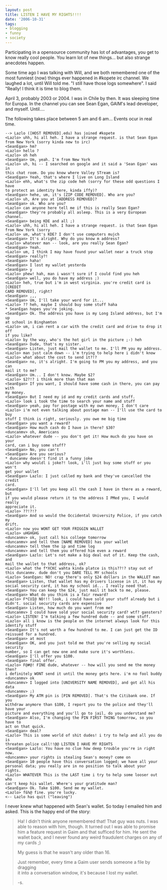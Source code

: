 ```yaml
---
layout: post
title: LISTEN I HAVE MY RIGHTS!!!!
date: '2006-10-31'
tags:
- blogging
- funny
- society
---
```


Participating in a opensource community has lot of advantages, you get to know really cool people. You learn lot of new things... but also strange anecdotes happen.

Some time ago I was talking with Will, and we both remembered one of the most funniest (now) things ever happened in #kopete irc channel. We laughed a lot, until Will told me. "I still have those logs somewhere". I said "Really! I think it is time to blog them.

April 3, probably 2003 or 2004. I was in Chile by then. It was sleeping time for Europa. In the channel you can see Sean Egan, GAIM's lead developer, and myself. Until....

The following takes place between 5 am and 6 am... Events ocur in real time.

<!--more-->

```
--> Lazlo ([HOST REMOVED].edu) has joined #kopete
<Lazlo> uhh, hi all heh. I have a strange request. is that Sean Egan
from New York (sorry kinda new to irc)
<SeanEgan> hm?
<Lazlo> hello ?
<Lazlo> oh heh
<SeanEgan> Um, yeah. I'm from New York
<Lazlo> uh, hi -- I searched on google and it said a 'Sean Egan' was in
this chat room. Do you know where Valley STream is?
<SeanEgan> Yeah, that's where I live on Long Island
<Lazlo> ehh, what's the zip code heh (sorry for these odd questions I have
to protect an identity here, kinda iffy)?
<SeanEgan> hehe, um, it's [ZIP CODE REMOVED]. Who are you?
<Lazlo> uh, Are you at [ADDRESS REMOVED]?
<SeanEgan> ok. Who are you?
<Lazlo> can anyone here tell me if this is really Sean Egan?
<SeanEgan> they're probably all asleep. This is a very European channel.
<SeanEgan> being KDE and all ;)
<Lazlo> uhh, hi all heh. I have a strange request. is that Sean Egan
from New York (sorry
<Lazlo> um, what's KDE? I don't use computers mujch
<SeanEgan> It's alright. Why do you know m address?
<Lazlo> whatever man -- look, are you really Sean Egan?
<SeanEgan> Yeah.
<Lazlo> um, I think I may have found your wallet near a truck stop
<SeanEgan> really?!
<SeanEgan> haha!
<SeanEgan> I lost my wallet yesterda
<SeanEgan> y
<Lazlo> phew! hah, man i wasn't sure if I could find you heh
<SeanEgan> well, you do have my address ;)
<Lazlo> heh, true but i'm in west virginia. you're credit card is [CREDIT
CARD REMOVED], right?
<SeanEgan> ,,,
<SeanEgan> Um, I'll take your word for it...
<Lazlo> ?? heh, maybe I should buy some stuff haha
* SeanEgan hopes you're joking.
<SeanEgan> Ok. The address you have is my Long Island address, but I'm up
at school in Binghamton
<Lazlo> um, i can rent a car with the credit card and drive to drop it off
if you like?
<Lazlo> by the way, who's the hot girl in the picture ;-) heh
<SeanEgan> Dude, that's my sister.
<SeanEgan> Listen, just mail the wallet to me. I'll PM you my address.
<Lazlo> man just calm down -- i'm trying to help here i didn't know
<Lazlo> what about the cost to send it?!?
<SeanEgan> no, it's alright. I'm going to PM you my address, and you can
mail it to me?
<SeanEgan> Um... I don't know. Maybe $2?
<Lazlo> $2?!? i think more than that man
<SeanEgan> If you want, I should have some cash in there, you can pay with
my money.
<SeanEgan> But I need my id and my credit cards and stuff.
<Lazlo> look i took the time to search your name and stuff
<SeanEgan> yeah, pay for postage with my own money, I don't care
<Lazlo> i'm not even talking about postage man -- I'll use the card to buy
stuff I think is right, seriously. you owe me big time
<SeanEgan> you want a reward?
<SeanEgan> How much cash do I have in there? $30?
<duncanmv> oh, Americans
<Lazlo> whatever dude -- you don't get it! How much do you have on your
card, can i buy some stuff?
<SeanEgan> No, you can't
<SeanEgan> Are you serious?
* duncanmv doesn't find it a funny joke
<Lazlo> why wouldl i joke?! look, i'll just buy some stuff or you won't
get your wallet
<SeanEgan> Lazlo: I just called my bank and they've cancelled the credit
card.
<SeanEgan> I'll let you keep all the cash I have in there as a reward, but
if you would please return it to the address I PMed you, I would really
appreciate it.
<Lazlo> ??!?!?
<SeanEgan> And so would the Occidental University Police, if you catch my
drift.
<Lazlo> now you WONT GET YOUR FRIGGIN WALLET
<Lazlo> uHGHGHG
<duncanmv> ok, just call his college tomorrow
<duncanmv> and tell them [NAME REMOVED] has your wallet
<duncanmv> tell them the ip and time log
<duncanmv> and tell them you offered him even a reward
<SeanEgan> Lazlo: Let's not make a big deal out of it. Keep the cash, and
mail the wallet to that address, ok?
<Lazlo> what the f*XCKC wahta kinda platce is this??!? stay out of
this duncanmv. dude don't you DARE TELL MY schools
<Lazlo> SeanEgan: NO! crap there's only $24 dollars in the WALLET man
<SeanEgan> Listen, that wallet has my drivers license in it, it has my
social security card, it has my school id... I really need that.
<SeanEgan> You can keep the $24, just mail it back to me, please.
<SeanEgan> What do you think is a fair reward?
<Lazlo> F*CUI@ NO!!! look, i could have sold your stuff already but i
didn't. social security cards are expensive
<SeanEgan> Listen, how much do you want from me?
<duncanmv> I could have sold your social security card? wtf? gansters?
<Lazlo> LISTEN! I'm talking a few hundred dude -- and some stuff.
<Lazlo> all i know is the people on the internet always look for this
identify stuff
<SeanEgan> It's not worth a few hundred to me. I can just get the ID
reissued for a hundred.
<SeanEgan> at most
<SeanEgan> OK, and you just told me that you're selling my social security
number, so I can get new one and make sure it's worthless.
<SeanEgan> I'll offer you $100.
<SeanEgan> final offer.
<Lazlo> F@#@! FINE dude, whatever -- how will you send me the money then?
i definitely WONT send it until the money gets here. i'm no fool buddy
<duncanmv> ok
<duncanmv> I logged into [UNIVERSITY NAME REMOVED], and got all his data
<duncanmv> ;)
<SeanEgan> My ATM pin is [PIN REMOVED]. That's the Citibank one. If you
withdraw anymore than $100, I report you to the police and they'll have your
picture and everything and you'll go to jail, do you understand me?
<SeanEgan> Also, I'm changing the PIN FIRST THING tomorrow, so you have to
act on that quick.
<SeanEgan> deal?
<Lazlo> This is some world of shit dudes! i try to help and all you do is
threaten police call!!@@ LISTEN I HAVE MY RIGHTS
<SeanEgan> Lazlo: You have no clue how deep trouble you're in right now.
<duncanmv> your rights is stealing Sean's money? come on
<SeanEgan> 10 people have this conversation logged; we have all your
personal data; you really are in no position to talk about your rights.
<Lazlo> WHATEVER This is the LAST time i try to help some looser out who
can't keep his wallet. Where's your gratitude man?
<SeanEgan> Ok. Take $100. Send me my wallet.
<Lazlo> f&%@ fine. you're lucky.
<-- Lazlo has quit ("leaving")
```

I never knew what happened with Sean's wallet. So today I emailed him and asked. This is the happy end of the story:

> Ha! I didn't think anyone remembered that! That guy was nuts. I was  
> able to reason with him, though. It turned out I was able to promise  
> him a feature request in Gaim and that sufficed for him. He sent the  
> wallet back, and I never found any weird fraudulent charges on any of  
> my cards ;)  
>   
> My guess is that he wasn't any older than 16.  
>   
> Just remember, every time a Gaim user sends someone a file by dragging  
> it into a conversation window, it's because I lost my wallet.  
>   
> -s.

